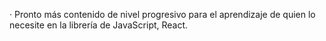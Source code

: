 · Pronto más contenido de nivel progresivo para el aprendizaje de quien lo necesite en la librería de JavaScript, React.
